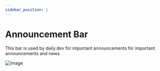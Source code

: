 ```yaml
---
sidebar_position: 1
---
```


# Announcement Bar

This bar is used by daily.dev for important announcements for important announcements and news

![image](https://daily-now-res.cloudinary.com/image/upload/v1635422241/docs/fasfsaUntitled.png)
